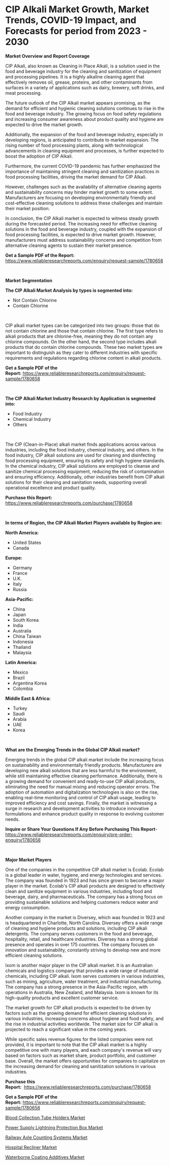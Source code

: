 <p><h1>CIP Alkali Market Growth, Market Trends, COVID-19 Impact, and Forecasts for period from 2023 - 2030</h1></p><p><strong>Market Overview and Report Coverage</strong></p>
<p><p>CIP Alkali, also known as Cleaning in Place Alkali, is a solution used in the food and beverage industry for the cleaning and sanitization of equipment and processing pipelines. It is a highly alkaline cleaning agent that effectively removes oil, grease, proteins, and other contaminants from surfaces in a variety of applications such as dairy, brewery, soft drinks, and meat processing.</p><p>The future outlook of the CIP Alkali market appears promising, as the demand for efficient and hygienic cleaning solutions continues to rise in the food and beverage industry. The growing focus on food safety regulations and increasing consumer awareness about product quality and hygiene are expected to drive the market growth.</p><p>Additionally, the expansion of the food and beverage industry, especially in developing regions, is anticipated to contribute to market expansion. The rising number of food processing plants, along with technological advancements in cleaning equipment and processes, is further expected to boost the adoption of CIP Alkali.</p><p>Furthermore, the current COVID-19 pandemic has further emphasized the importance of maintaining stringent cleaning and sanitization practices in food processing facilities, driving the market demand for CIP Alkali.</p><p>However, challenges such as the availability of alternative cleaning agents and sustainability concerns may hinder market growth to some extent. Manufacturers are focusing on developing environmentally friendly and cost-effective cleaning solutions to address these challenges and maintain their market position.</p><p>In conclusion, the CIP Alkali market is expected to witness steady growth during the forecasted period. The increasing need for effective cleaning solutions in the food and beverage industry, coupled with the expansion of food processing facilities, is expected to drive market growth. However, manufacturers must address sustainability concerns and competition from alternative cleaning agents to sustain their market presence.</p></p>
<p><strong>Get a Sample PDF of the Report:</strong> <a href="https://www.reliableresearchreports.com/enquiry/request-sample/1780658">https://www.reliableresearchreports.com/enquiry/request-sample/1780658</a></p>
<p>&nbsp;</p>
<p><strong>Market Segmentation</strong></p>
<p><strong>The CIP Alkali Market Analysis by types is segmented into:</strong></p>
<p><ul><li>Not Contain Chlorine</li><li>Contain Chlorine</li></ul></p>
<p>&nbsp;</p>
<p><p>CIP alkali market types can be categorized into two groups: those that do not contain chlorine and those that contain chlorine. The first type refers to alkali products that are chlorine-free, meaning they do not contain any chlorine compounds. On the other hand, the second type includes alkali products that do contain chlorine compounds. These two market types are important to distinguish as they cater to different industries with specific requirements and regulations regarding chlorine content in alkali products.</p></p>
<p><strong>Get a Sample PDF of the Report:</strong>&nbsp;<a href="https://www.reliableresearchreports.com/enquiry/request-sample/1780658">https://www.reliableresearchreports.com/enquiry/request-sample/1780658</a></p>
<p>&nbsp;</p>
<p><strong>The CIP Alkali Market Industry Research by Application is segmented into:</strong></p>
<p><ul><li>Food Industry</li><li>Chemical Industry</li><li>Others</li></ul></p>
<p>&nbsp;</p>
<p><p>The CIP (Clean-in-Place) alkali market finds applications across various industries, including the food industry, chemical industry, and others. In the food industry, CIP alkali solutions are used for cleaning and disinfecting food processing equipment, ensuring its safety and high hygiene standards. In the chemical industry, CIP alkali solutions are employed to cleanse and sanitize chemical processing equipment, reducing the risk of contamination and ensuring efficiency. Additionally, other industries benefit from CIP alkali solutions for their cleaning and sanitation needs, supporting overall operational excellence and product quality.</p></p>
<p><strong>Purchase this Report:</strong>&nbsp; <a href="https://www.reliableresearchreports.com/purchase/1780658">https://www.reliableresearchreports.com/purchase/1780658</a></p>
<p>&nbsp;</p>
<p><strong>In terms of Region, the CIP Alkali Market Players available by Region are:</strong></p>
<p>
    <p> <strong> North America: </strong>
        <ul>
            <li>United States</li>
            <li>Canada</li>
        </ul>
        </p> 
    <p> <strong> Europe: </strong>
        <ul>
            <li>Germany</li>
            <li>France</li>
            <li>U.K.</li>
            <li>Italy</li>
            <li>Russia</li>
        </ul>
        </p> 
    <p> <strong> Asia-Pacific: </strong>
        <ul>
            <li>China</li>
            <li>Japan</li>
            <li>South Korea</li>
            <li>India</li>
            <li>Australia</li>
            <li>China Taiwan</li>
            <li>Indonesia</li>
            <li>Thailand</li>
            <li>Malaysia</li>
        </ul>
        </p> 
    <p> <strong> Latin America: </strong>
        <ul>
            <li>Mexico</li>
            <li>Brazil</li>
            <li>Argentina Korea</li>
            <li>Colombia</li>
        </ul>
        </p> 
    <p> <strong> Middle East & Africa: </strong>
        <ul>
            <li>Turkey</li>
            <li>Saudi</li>
            <li>Arabia</li>
            <li>UAE</li>
            <li>Korea</li>
        </ul>
    </p>
    </p>
<p>&nbsp;</p>
<p><strong>What are the Emerging Trends in the Global CIP Alkali market?</strong></p>
<p><p>Emerging trends in the global CIP alkali market include the increasing focus on sustainability and environmentally friendly products. Manufacturers are developing new alkali solutions that are less harmful to the environment, while still maintaining effective cleaning performance. Additionally, there is a growing demand for convenient and ready-to-use CIP alkali products, eliminating the need for manual mixing and reducing operator errors. The adoption of automation and digitalization technologies is also on the rise, enabling real-time monitoring and control of CIP alkali usage, leading to improved efficiency and cost savings. Finally, the market is witnessing a surge in research and development activities to introduce innovative formulations and enhance product quality in response to evolving customer needs.</p></p>
<p><strong>Inquire or Share Your Questions If Any Before Purchasing This Report</strong>- <a href="https://www.reliableresearchreports.com/enquiry/pre-order-enquiry/1780658">https://www.reliableresearchreports.com/enquiry/pre-order-enquiry/1780658</a></p>
<p>&nbsp;</p>
<p><strong>Major Market Players</strong></p>
<p><p>One of the companies in the competitive CIP alkali market is Ecolab. Ecolab is a global leader in water, hygiene, and energy technologies and services. The company was founded in 1923 and has since grown to become a major player in the market. Ecolab's CIP alkali products are designed to effectively clean and sanitize equipment in various industries, including food and beverage, dairy, and pharmaceuticals. The company has a strong focus on providing sustainable solutions and helping customers reduce water and energy consumption.</p><p>Another company in the market is Diversey, which was founded in 1923 and is headquartered in Charlotte, North Carolina. Diversey offers a wide range of cleaning and hygiene products and solutions, including CIP alkali detergents. The company serves customers in the food and beverage, hospitality, retail, and healthcare industries. Diversey has a strong global presence and operates in over 175 countries. The company focuses on innovation and sustainability, constantly striving to develop new and more efficient cleaning solutions.</p><p>Ixom is another major player in the CIP alkali market. It is an Australian chemicals and logistics company that provides a wide range of industrial chemicals, including CIP alkali. Ixom serves customers in various industries, such as mining, agriculture, water treatment, and industrial manufacturing. The company has a strong presence in the Asia-Pacific region, with operations in Australia, New Zealand, and Malaysia. Ixom is known for its high-quality products and excellent customer service.</p><p>The market growth for CIP alkali products is expected to be driven by factors such as the growing demand for efficient cleaning solutions in various industries, increasing concerns about hygiene and food safety, and the rise in industrial activities worldwide. The market size for CIP alkali is projected to reach a significant value in the coming years.</p><p>While specific sales revenue figures for the listed companies were not provided, it is important to note that the CIP alkali market is a highly competitive one with many players, and each company's revenue will vary based on factors such as market share, product portfolio, and customer base. Overall, the market offers opportunities for companies to capitalize on the increasing demand for cleaning and sanitization solutions in various industries.</p></p>
<p><strong>Purchase this Report:</strong>&nbsp;&nbsp;<a href="https://www.reliableresearchreports.com/purchase/1780658">https://www.reliableresearchreports.com/purchase/1780658</a></p>
<p></p>
<p><strong>Get a Sample PDF of the Report:</strong>&nbsp;<a href="https://www.reliableresearchreports.com/enquiry/request-sample/1780658">https://www.reliableresearchreports.com/enquiry/request-sample/1780658</a></p>
<p><p><a href="https://www.linkedin.com/pulse/blood-collection-tube-holders-market-size-2023-2030-kkdne/">Blood Collection Tube Holders Market</a></p><p><a href="https://github.com/gaydyna/Market-Research-Report-List-1/blob/main/power-supply-lightning-protection-box-market.md">Power Supply Lightning Protection Box Market</a></p><p><a href="https://github.com/amonskiyk/Market-Research-Report-List-1/blob/main/railway-axle-counting-systems-market.md">Railway Axle Counting Systems Market</a></p><p><a href="https://www.linkedin.com/pulse/hospital-recliner-market-size-growth-forecast-from-2023--kjt0e/">Hospital Recliner Market</a></p><p><a href="https://medium.com/@jasperkuhic2023/waterborne-coating-additives-market-the-key-to-successful-business-strategy-forecast-till-2030-8b41a673f798">Waterborne Coating Additives Market</a></p></p>